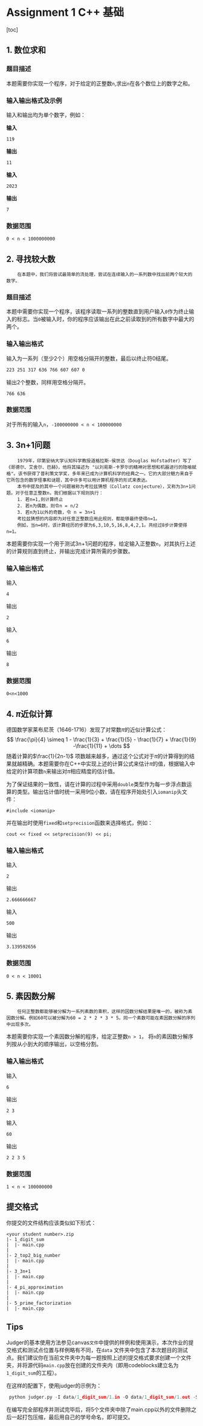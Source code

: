 # Assignment 1 C++ 基础

[toc]


## 1. 数位求和

### 题目描述

本题需要你实现一个程序，对于给定的正整数`n`,求出`n`在各个数位上的数字之和。 

### 输入输出格式及示例

输入和输出均为单个数字，例如：

**输入**

```
119
```

**输出**

```
11
```
**输入**

```
2023 
```

**输出**

```
7
```
### 数据范围

`0 < n < 1000000000 `


## 2. 寻找较大数

		在本题中，我们将尝试最简单的流处理，尝试在连续输入的一系列数中找出前两个较大的数字。

### 题目描述

本题中需要你实现一个程序，该程序读取一系列的整数直到用户输入`0`作为终止输入的标志。当`0`被输入时，你的程序应该输出在此之前读取到的所有数字中最大的两个。

### 输入输出格式

输入为一系列（至少2个）用空格分隔开的整数，最后以终止符0结尾。

```bash
223 251 317 636 766 607 607 0
```

输出2个整数，同样用空格分隔开。

```
766 636
```

### 数据范围

对于所有的输入`n`，`-100000000 < n < 100000000`


## 3. 3n+1问题
		1979年，印第安纳大学认知科学教授道格拉斯-侯世达（Douglas Hofstadter）写了《哥德尔、艾舍尔、巴赫》，他将其描述为 "以刘易斯-卡罗尔的精神对思想和机器进行的隐喻赋格"。该书获得了普利策文学奖，多年来已成为计算机科学的经典之一。它的大部分魅力来自于它所包含的数学怪事和谜题，其中许多可以用计算机程序的形式来表达。
		本书中提及的其中一个问题被称为考拉兹猜想（Collatz conjecture），又称为3n+1问题。对于任意正整数n，我们根据以下规则执行：
		1. 若n=1,则计算终止
		2. 若n为偶数，则令n = n/2
		3. 若n为1以外的奇数，令 n = 3n+1
		考拉兹猜想的内容即为对任意正整数应用此规则，都能够最终使得n=1。
		例如，当n=6时，该计算经历的步骤为6,3,10,5,16,8,4,2,1。共经过8步计算使得n=1。

本题需要你实现一个用于测试3n+1问题的程序，给定输入正整数`n`，对其执行上述的计算规则直到终止，并输出完成计算所需的步骤数。

### 输入输出格式

输入
```
4
```
输出

```
2
```

输入
```
6
```
输出

```
8
```

### 数据范围
`0<n<1000`



## 4. $\pi$近似计算



德国数学家莱布尼茨（1646-1716）发现了对常数$\pi$的近似计算公式：
$$
 \frac{\pi}{4} \simeq 1 - \frac{1}{3} + \frac{1}{5} - \frac{1}{7} + \frac{1}{9} -\frac{1}{11} + \dots
$$
随着计算的$\frac{1}{2n-1}$ 项数越来越多，通过这个公式对于$\pi$的计算得到的结果就越精确。本题需要你在C++中实现上述的计算公式来估计$\pi$的值，根据输入中给定的计算项数`n`来输出对$\pi$相应精度的估计值。

为了保证结果的一致性，请在计算的过程中采用`double`类型作为每一步浮点数运算的类型。输出估计值时统一采用9位小数，请在程序开始处引入`iomanip`头文件：

```
#include <iomanip>
```

并在输出时使用`fixed`和`setprecision`函数来选择格式，例如：

```
cout << fixed << setprecision(9) << pi;
```

### 输入输出格式

输入

```
2
```

输出

```
2.666666667
```

输入

```
500
```

输出

```
3.139592656
```

### 数据范围

`0 < n < 10001`

## 5. 素因数分解

		任何正整数都能够被分解为一系列素数的乘积，这样的因数分解结果是唯一的，被称为素因数分解。例如60可以被分解为60 = 2 * 2 * 3 * 5。同一个素数可能在素因数分解的序列中出现多次。

本题需要你实现一个素因数分解的程序，给定正整数`n > 1`， 将`n`的素因数分解序列按从小到大的顺序输出，以空格分割。

### 输入输出格式

输入

```
6
```

输出

```
2 3
```

输入

```
60
```

输出

```
2 2 3 5
```

### 数据范围

`1 < n < 100000000`

<div style="page-break-after:always"></div>

## 提交格式

你提交的文件结构应该类似如下形式：

```
<your student number>.zip
|- 1_digit_sum
|  |- main.cpp
|
|- 2_top2_big_number
|  |- main.cpp
|
|- 3_3n+1
|  |- main.cpp
|
|- 4_pi_approximation
|  |- main.cpp
|
|- 5_prime_factorization
|  |- main.cpp
```

## Tips

Judger的基本使用方法参见canvas`文件`中提供的样例和使用演示，本次作业的提交格式和测试点位置与样例略有不同，在`data` 文件夹中包含了本次题目的测试点。我们建议你在当前文件夹中为每一题按照上述的提交格式要求创建一个文件夹，并将源代码`main.cpp`放在创建的文件夹内（即用codeblocks建立名为`1_digit_sum`的工程）。

在这样的配置下，使用judger的示例为：

```python
 python judger.py -I data/1_digit_sum/1.in -O data/1_digit_sum/1.out -S 1_digit_sum -T 1_digit_sum
```

在编写完全部程序并测试完毕后，将5个文件夹中除了main.cpp以外的文件删除之后一起打包压缩，最后用自己的学号命名，即可提交。